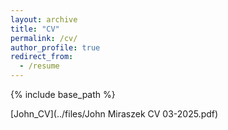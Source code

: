 ```yaml
---
layout: archive
title: "CV"
permalink: /cv/
author_profile: true
redirect_from:
  - /resume
---
```


{% include base_path %}

[John_CV](../files/John Miraszek CV 03-2025.pdf)
